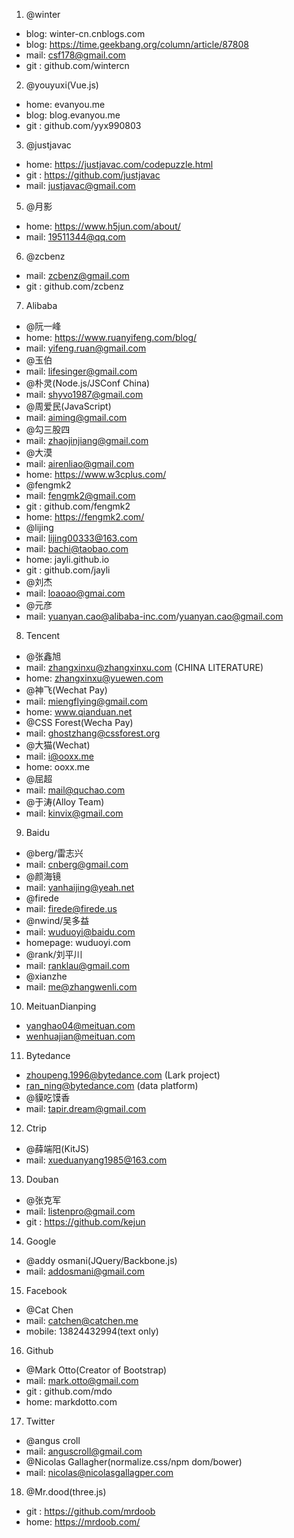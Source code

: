 1. @winter
- blog: winter-cn.cnblogs.com
- blog: https://time.geekbang.org/column/article/87808
- mail: csf178@gmail.com
- git : github.com/wintercn

2. @youyuxi(Vue.js)
- home: evanyou.me
- blog: blog.evanyou.me
- git : github.com/yyx990803

3. @justjavac
- home: https://justjavac.com/codepuzzle.html
- git : https://github.com/justjavac
- mail: justjavac@gmail.com

5. @月影
- home: https://www.h5jun.com/about/
- mail: 19511344@qq.com

6. @zcbenz
- mail: zcbenz@gmail.com
- git : github.com/zcbenz

7. Alibaba
- @阮一峰
- home: https://www.ruanyifeng.com/blog/
- mail: yifeng.ruan@gmail.com
- @玉伯
- mail: lifesinger@gmail.com 
- @朴灵(Node.js/JSConf China)
- mail: shyvo1987@gmail.com
- @周爱民(JavaScript)
- mail: aiming@gmail.com
- @勾三股四
- mail: zhaojinjiang@gmail.com
- @大漠
- mail: airenliao@gmail.com
- home: https://www.w3cplus.com/
- @fengmk2
- mail: fengmk2@gmail.com
- git : github.com/fengmk2
- home: https://fengmk2.com/
- @lijing
- mail: lijing00333@163.com
- mail: bachi@taobao.com
- home: jayli.github.io
- git : github.com/jayli
- @刘杰
- mail: loaoao@gmai.com
- @元彦
- mail: yuanyan.cao@alibaba-inc.com/yuanyan.cao@gmail.com

8. Tencent
- @张鑫旭
- mail: zhangxinxu@zhangxinxu.com (CHINA LITERATURE)
- home: zhangxinxu@yuewen.com
- @神飞(Wechat Pay)
- mail: miengflying@gmail.com
- home: www.qianduan.net
- @CSS Forest(Wecha Pay)
- mail: ghostzhang@cssforest.org
- @大猫(Wechat)
- mail: i@ooxx.me
- home: ooxx.me
- @屈超
- mail: mail@quchao.com
- @于涛(Alloy Team)
- mail: kinvix@gmail.com

9. Baidu
- @berg/雷志兴
- mail: cnberg@gmail.com
- @颜海镜
- mail: yanhaijing@yeah.net
- @firede
- mail: firede@firede.us
- @nwind/吴多益
- mail: wuduoyi@baidu.com
- homepage: wuduoyi.com
- @rank/刘平川
- mail: ranklau@gmail.com
- @xianzhe
- mail: me@zhangwenli.com


10. MeituanDianping
- yanghao04@meituan.com
- wenhuajian@meituan.com

11. Bytedance
- zhoupeng.1996@bytedance.com (Lark project) 
- ran_ning@bytedance.com (data platform)
- @貘吃馍香 
- mail: tapir.dream@gmail.com

12. Ctrip
- @薛端阳(KitJS)
- mail: xueduanyang1985@163.com

13. Douban
- @张克军
- mail: listenpro@gmail.com
- git : https://github.com/kejun

14. Google
- @addy osmani(JQuery/Backbone.js)
- mail: addosmani@gmail.com

15. Facebook
- @Cat Chen
- mail: catchen@catchen.me
- mobile: 13824432994(text only)

16. Github
- @Mark Otto(Creator of Bootstrap)
- mail: mark.otto@gmail.com
- git : github.com/mdo
- home: markdotto.com

17. Twitter
- @angus croll
- mail: anguscroll@gmail.com
- @Nicolas Gallagher(normalize.css/npm dom/bower)
- mail: nicolas@nicolasgallagper.com

18. @Mr.dood(three.js)
- git : https://github.com/mrdoob
- home: https://mrdoob.com/
